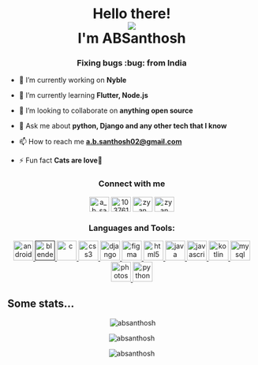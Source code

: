 
<h1 align="center">Hello there!
<div>
<img src="https://user-images.githubusercontent.com/24393343/96300146-b65dfa00-1012-11eb-8d75-290026cbd955.png"><div>
 I'm ABSanthosh</h1>
<h3 align="center">Fixing bugs :bug: from India</h3>

- 🔭 I’m currently working on **Nyble**  
  
- 🌱 I’m currently learning **Flutter, Node.js**  
  
- 👯 I’m looking to collaborate on **anything open source**  
  
- 💬 Ask me about **python, Django and any other tech that I know**  
  
- 📫 How to reach me **a.b.santhosh02@gmail.com**  
  
- ⚡ Fun fact **Cats are love💜**

<h3 align="center">Connect with me</h3> 
<p align="center">   
<a href="https://twitter.com/a_b_santhosh" target="blank"><img align="center" src="https://cdn.jsdelivr.net/npm/simple-icons@3.0.1/icons/twitter.svg" alt="a_b_santhosh" height="30" width="40" /></a>  
<a href="https://stackoverflow.com/users/10376131" target="blank"><img align="center" src="https://cdn.jsdelivr.net/npm/simple-icons@3.0.1/icons/stackoverflow.svg" alt="10376131" height="30" width="40" /></a>  
<a href="https://dribbble.com/zyan carl" target="blank"><img align="center" src="https://cdn.jsdelivr.net/npm/simple-icons@3.0.1/icons/dribbble.svg" alt="zyan carl" height="30" width="40" /></a>  
<a href="https://www.youtube.com/c/zyan carl" target="blank"><img align="center" src="https://cdn.jsdelivr.net/npm/simple-icons@3.0.1/icons/youtube.svg" alt="zyan carl" height="30" width="40" /></a>  
</p>

<h3 align="center">Languages and Tools:</h3>
<p align="center"> 
<a href="https://developer.android.com" target="_blank"> <img src="https://devicons.github.io/devicon/devicon.git/icons/android/android-original-wordmark.svg" alt="android" width="40" height="40"/> </a>
<a href="" target="_blank"> <img src="https://download.blender.org/branding/community/blender_community_badge_white.svg" alt="blender" width="40" height="40"/> </a> <a href="https://www.cprogramming.com/" target="_blank"> <img src="https://devicons.github.io/devicon/devicon.git/icons/c/c-original.svg" alt="c" width="40" height="40"/> </a> <a href="https://www.w3schools.com/css/" target="_blank"> <img src="https://devicons.github.io/devicon/devicon.git/icons/css3/css3-original-wordmark.svg" alt="css3" width="40" height="40"/> </a> <a href="https://www.djangoproject.com/" target="_blank"> <img src="https://devicons.github.io/devicon/devicon.git/icons/django/django-original.svg" alt="django" width="40" height="40"/> </a> <a href="https://www.figma.com/" target="_blank"> <img src="https://www.vectorlogo.zone/logos/figma/figma-icon.svg" alt="figma" width="40" height="40"/> </a> <a href="https://www.w3.org/html/" target="_blank"> <img src="https://devicons.github.io/devicon/devicon.git/icons/html5/html5-original-wordmark.svg" alt="html5" width="40" height="40"/> </a> <a href="https://www.java.com" target="_blank"> <img src="https://devicons.github.io/devicon/devicon.git/icons/java/java-original-wordmark.svg" alt="java" width="40" height="40"/> </a> <a href="https://developer.mozilla.org/en-US/docs/Web/JavaScript" target="_blank"> <img src="https://devicons.github.io/devicon/devicon.git/icons/javascript/javascript-original.svg" alt="javascript" width="40" height="40"/> </a> <a href="https://kotlinlang.org" target="_blank"> <img src="https://www.vectorlogo.zone/logos/kotlinlang/kotlinlang-icon.svg" alt="kotlin" width="40" height="40"/> </a> <a href="https://www.mysql.com/" target="_blank"> <img src="https://devicons.github.io/devicon/devicon.git/icons/mysql/mysql-original-wordmark.svg" alt="mysql" width="40" height="40"/> </a> <a href="https://www.photoshop.com/en" target="_blank"> <img src="https://devicons.github.io/devicon/devicon.git/icons/photoshop/photoshop-plain.svg" alt="photoshop" width="40" height="40"/> </a> <a href="https://www.python.org" target="_blank"> <img src="https://devicons.github.io/devicon/devicon.git/icons/python/python-original.svg" alt="python" width="40" height="40"/> </a>  </p>

<h2>Some stats...</h2>

<p align="center">&nbsp;<img src="https://github-readme-stats.vercel.app/api?username=absanthosh&show_icons=true" alt="absanthosh" />
</p>

<p  align="center" ><img src="https://github-readme-stats.vercel.app/api/top-langs/?username=absanthosh&layout=compact" alt="absanthosh" /></p>

<p align="center"> <img src="https://komarev.com/ghpvc/?username=absanthosh&label=Profile%20views&color=0e75b6&style=flat" alt="absanthosh" /> </p>


